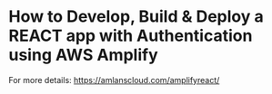 # How to Develop, Build & Deploy a REACT app with Authentication using AWS Amplify  

For more details: https://amlanscloud.com/amplifyreact/  
